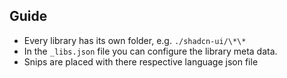 ## Guide

- Every library has its own folder, e.g. `./shadcn-ui/\*\*`
- In the `_libs.json` file you can configure the library meta data.
- Snips are placed with there respective language json file